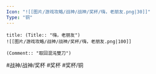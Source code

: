 ```yaml
---
Icon: "![[图片/游戏攻略/战神/战神/奖杯/嗨，老朋友.png|30]]"
Type: "铜"
---
```

```ad-common-bronze-trophy
title: (Title:: "嗨，老朋友")
![[图片/游戏攻略/战神/战神/奖杯/嗨，老朋友.png|100]]

(Comment:: "取回混沌雙刀")
```

#战神/战神/奖杯 #奖杯 #奖杯/铜
